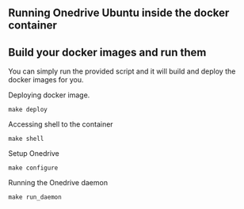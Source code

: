 ## Running Onedrive Ubuntu inside the docker container

## Build your docker images and run them

You can simply run the provided script and it will build and deploy the docker
images for you.

Deploying docker image.

```
make deploy
```

Accessing shell to the container

```
make shell

```

Setup Onedrive

```
make configure
```

Running the Onedrive daemon

```
make run_daemon

```
